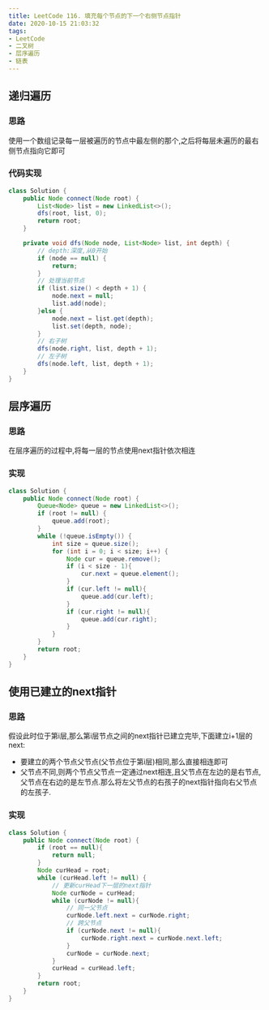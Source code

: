 ```yaml
---
title: LeetCode 116. 填充每个节点的下一个右侧节点指针
date: 2020-10-15 21:03:32
tags:
- LeetCode
- 二叉树
- 层序遍历
- 链表
---
```


## 递归遍历

### 思路

使用一个数组记录每一层被遍历的节点中最左侧的那个,之后将每层未遍历的最右侧节点指向它即可

<!-- more -->

### 代码实现

```java
class Solution {
    public Node connect(Node root) {
        List<Node> list = new LinkedList<>();
        dfs(root, list, 0);
        return root;
    }

    private void dfs(Node node, List<Node> list, int depth) {
        // depth:深度,从0开始
        if (node == null) {
            return;
        }
        // 处理当前节点
        if (list.size() < depth + 1) {
            node.next = null;
            list.add(node);
        }else {
            node.next = list.get(depth);
            list.set(depth, node);
        }
        // 右子树
        dfs(node.right, list, depth + 1);
        // 左子树
        dfs(node.left, list, depth + 1);
    }
}
```

## 层序遍历

### 思路

在层序遍历的过程中,将每一层的节点使用next指针依次相连

### 实现

```Java
class Solution {
    public Node connect(Node root) {
        Queue<Node> queue = new LinkedList<>();
        if (root != null) {
            queue.add(root);
        }
        while (!queue.isEmpty()) {
            int size = queue.size();
            for (int i = 0; i < size; i++) {
                Node cur = queue.remove();
                if (i < size - 1){
                    cur.next = queue.element();
                }
                if (cur.left != null){
                    queue.add(cur.left);
                }
                if (cur.right != null){
                    queue.add(cur.right);
                }
            }
        }
        return root;
    }
}
```


## 使用已建立的next指针

### 思路

假设此时位于第i层,那么第i层节点之间的next指针已建立完毕,下面建立i+1层的next:

- 要建立的两个节点父节点(父节点位于第i层)相同,那么直接相连即可
- 父节点不同,则两个节点父节点一定通过next相连,且父节点在左边的是右节点,父节点在右边的是左节点.那么将左父节点的右孩子的next指针指向右父节点的左孩子.

### 实现

```java
class Solution {
    public Node connect(Node root) {
        if (root == null){
            return null;
        }
        Node curHead = root;
        while (curHead.left != null) {
            // 更新curHead下一层的next指针
            Node curNode = curHead;
            while (curNode != null){
                // 同一父节点
                curNode.left.next = curNode.right;
                // 跨父节点
                if (curNode.next != null){
                    curNode.right.next = curNode.next.left;
                }
                curNode = curNode.next;
            }
            curHead = curHead.left;
        }
        return root;
    }
}
```

